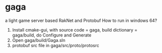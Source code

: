 # gaga
a light game server based RakNet and Protobuf
How to run in windows 64?
1. Install cmake-gui, with source code = gaga, build dictionary =  gaga/build, do Configure and Generate
2. Open gaga/build/Gaga.sln
3. protobuf src file in gaga/src/proto/protosrc
